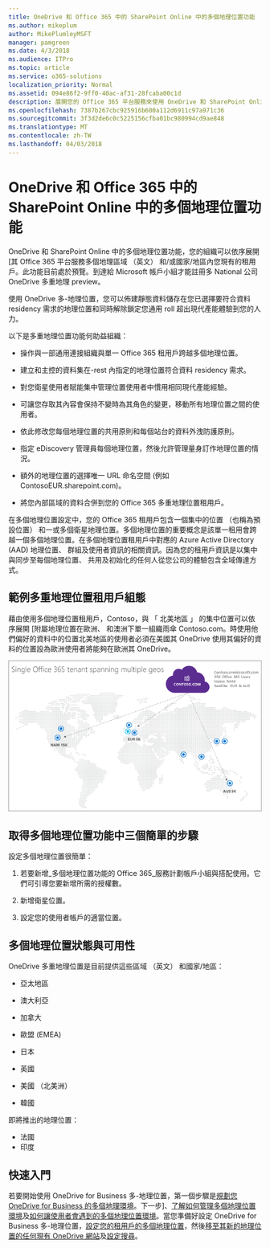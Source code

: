 ```yaml
---
title: OneDrive 和 Office 365 中的 SharePoint Online 中的多個地理位置功能
ms.author: mikeplum
author: MikePlumleyMSFT
manager: pamgreen
ms.date: 4/3/2018
ms.audience: ITPro
ms.topic: article
ms.service: o365-solutions
localization_priority: Normal
ms.assetid: 094e86f2-9ff0-40ac-af31-28fcaba00c1d
description: 展開您的 Office 365 平台服務來使用 OneDrive 和 SharePoint Online 中的多個地理位置功能的多個地理區域。
ms.openlocfilehash: 7387b267cbc925916b600a112d6911c97a971c36
ms.sourcegitcommit: 3f3d2de6c0c5225156cfba01bc980994cd9ae848
ms.translationtype: MT
ms.contentlocale: zh-TW
ms.lasthandoff: 04/03/2018
---
```

# <a name="multi-geo-capabilities-in-onedrive-and-sharepoint-online-in-office-365"></a>OneDrive 和 Office 365 中的 SharePoint Online 中的多個地理位置功能

OneDrive 和 SharePoint Online 中的多個地理位置功能，您的組織可以依序展開 [其 Office 365 平台服務多個地理區域 （英文） 和/或國家/地區內您現有的租用戶。此功能目前處於預覽。到達給 Microsoft 帳戶小組才能註冊多 National 公司 OneDrive 多重地理 preview。
  
使用 OneDrive 多-地理位置，您可以佈建靜態資料儲存在您已選擇要符合資料 residency 需求的地理位置和同時解除鎖定您通用 roll 超出現代產能體驗到您的人力。
  
以下是多重地理位置功能何助益組織：
  
- 操作與一部通用連接組織與單一 Office 365 租用戶跨越多個地理位置。
    
- 建立和主控的資料集在-rest 內指定的地理位置符合資料 residency 需求。
    
- 對您衛星使用者賦能集中管理位置使用者中慣用相同現代產能經驗。
    
- 可讓您存取其內容會保持不變時為其角色的變更，移動所有地理位置之間的使用者。
    
- 依此修改您每個地理位置的共用原則和每個站台的資料外洩防護原則。
    
- 指定 eDiscovery 管理員每個地理位置，然後允許管理量身訂作地理位置的情況。
    
- 額外的地理位置的選擇唯一 URL 命名空間 (例如 ContosoEUR.sharepoint.com)。
    
- 將您內部區域的資料合併到您的 Office 365 多重地理位置租用戶。
    
在多個地理位置設定中，您的 Office 365 租用戶包含一個集中的位置 （也稱為預設位置） 和一或多個衛星地理位置。多個地理位置的重要概念是該單一租用會跨越一個多個地理位置。在多個地理位置租用戶中對應的 Azure Active Directory (AAD) 地理位置、 群組及使用者資訊的相關資訊。因為您的租用戶資訊是以集中與同步至每個地理位置、 共用及初始化的任何人從您公司的體驗包含全域傳達方式。
  
## <a name="sample-multi-geo-tenant-configuration"></a>範例多重地理位置租用戶組態

藉由使用多個地理位置租用戶，Contoso，與 「 北美地區 」 的集中位置可以依序展開 [附屬地理位置在歐洲、 和澳洲下單一組織雨傘 Contoso.com。時使用他們偏好的資料中的位置北美地區的使用者必須在美國其 OneDrive 使用其偏好的資料的位置設為歐洲使用者將能夠在歐洲其 OneDrive。
  
![World 顯示 Contoso 的地理位置及其他可用的地理位置的分佈圖](images/df317ccc-2e53-411d-9211-a5aee63ca1e5.png)
  
## <a name="get-multi-geo-features-in-three-simple-steps"></a>取得多個地理位置功能中三個簡單的步驟

設定多個地理位置很簡單：
  
1. 若要新增_多個地理位置功能的 Office 365_服務計劃帳戶小組與搭配使用。它們可引導您要新增所需的授權數。
    
2. 新增衛星位置。
    
3. 設定您的使用者帳戶的適當位置。
    
## <a name="multi-geo-status-and-availability"></a>多個地理位置狀態與可用性

OneDrive 多重地理位置是目前提供這些區域 （英文） 和國家/地區：
  
- 亞太地區
    
- 澳大利亞
    
- 加拿大
    
- 歐盟 (EMEA)
    
- 日本
    
- 英國
    
- 美國 （北美洲）
    
- 韓國
      
即將推出的地理位置：
  
- 法國
- 印度
    
## <a name="getting-started"></a>快速入門

若要開始使用 OneDrive for Business 多-地理位置，第一個步驟是[規劃您 OneDrive for Business 的多個地理環境](plan-for-multi-geo.md)。下一步]、[了解如何管理多個地理位置環境](administering-a-multi-geo-environment.md)及[如何讓使用者會遇到的多個地理位置環境](multi-geo-user-experience.md)。當您準備好設定 OneDrive for Business 多-地理位置，[設定您的租用戶的多個地理位置](multi-geo-tenant-configuration.md)，然後[移至其新的地理位置的任何現有 OneDrive 網站](move-onedrive-between-geo-locations.md)及[設定搜尋](configure-search-for-multi-geo.md)。
